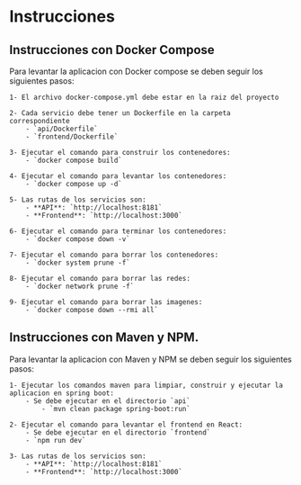 # Instrucciones

## Instrucciones con Docker Compose

Para levantar la aplicacion con Docker compose se deben seguir los siguientes pasos:

    1- El archivo docker-compose.yml debe estar en la raiz del proyecto

    2- Cada servicio debe tener un Dockerfile en la carpeta correspondiente
        - `api/Dockerfile`
        - `frontend/Dockerfile`

    3- Ejecutar el comando para construir los contenedores:
        - `docker compose build`

    4- Ejecutar el comando para levantar los contenedores:
        - `docker compose up -d`

    5- Las rutas de los servicios son:
        - **API**: `http://localhost:8181`  
        - **Frontend**: `http://localhost:3000`

    6- Ejecutar el comando para terminar los contenedores:
        - `docker compose down -v`

    7- Ejecutar el comando para borrar los contenedores:
        - `docker system prune -f`  

    8- Ejecutar el comando para borrar las redes:
        - `docker network prune -f`

    9- Ejecutar el comando para borrar las imagenes:
        - `docker compose down --rmi all`

## Instrucciones con Maven y NPM.

Para levantar la aplicacion con Maven y NPM se deben seguir los siguientes pasos:

    1- Ejecutar los comandos maven para limpiar, construir y ejecutar la aplicacion en spring boot:
        - Se debe ejecutar en el directorio `api`
            - `mvn clean package spring-boot:run`

    2- Ejecutar el comando para levantar el frontend en React:
        - Se debe ejecutar en el directorio `frontend`
        - `npm run dev`
    
    3- Las rutas de los servicios son:
        - **API**: `http://localhost:8181`  
        - **Frontend**: `http://localhost:3000`